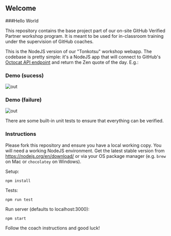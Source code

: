## Welcome

###Hello World

This repository contains the base project part of our on-site GitHub Verified Partner workshop program. It is meant to be used for in-classroom training under the supervision of GitHub coaches.

This is the NodeJS version of our "Tonkotsu" workshop webapp. The codebase is pretty simple: it's a NodeJS app that will connect to GitHub's [Octocat API endpoint](https://api.github.com/octocat) and return the Zen quote of the day. E.g.:

### Demo (sucess)

![out](https://user-images.githubusercontent.com/1078545/57860397-bc7ff380-77ec-11e9-80f8-39e02ef3c035.gif)


### Demo (failure)

![out](https://user-images.githubusercontent.com/1078545/57860396-bc7ff380-77ec-11e9-8f55-83b879e667d2.gif)


There are some built-in unit tests to ensure that everything can be verified.

### Instructions

Please fork this repository and ensure you have a local working copy. You will need a working NodeJS environment. Get the latest stable version from https://nodejs.org/en/download/ or via your OS package manager (e.g. `brew` on Mac or `chocolatey` on Windows). 

Setup:

```
npm install 
```

Tests:

```
npm run test
```

Run server (defaults to localhost:3000):

```
npm start
```

Follow the coach instructions and good luck!
